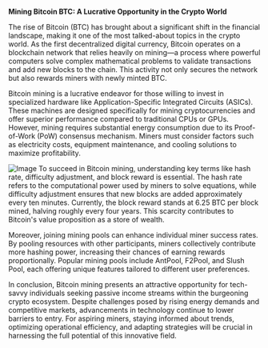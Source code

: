 **Mining Bitcoin BTC: A Lucrative Opportunity in the Crypto World**

The rise of Bitcoin (BTC) has brought about a significant shift in the financial landscape, making it one of the most talked-about topics in the crypto world. As the first decentralized digital currency, Bitcoin operates on a blockchain network that relies heavily on mining—a process where powerful computers solve complex mathematical problems to validate transactions and add new blocks to the chain. This activity not only secures the network but also rewards miners with newly minted BTC.

Bitcoin mining is a lucrative endeavor for those willing to invest in specialized hardware like Application-Specific Integrated Circuits (ASICs). These machines are designed specifically for mining cryptocurrencies and offer superior performance compared to traditional CPUs or GPUs. However, mining requires substantial energy consumption due to its Proof-of-Work (PoW) consensus mechanism. Miners must consider factors such as electricity costs, equipment maintenance, and cooling solutions to maximize profitability.


![Image](https://github.com/user-attachments/assets/b8266eee-691e-4ee1-99ef-bfa10d234fd4)
To succeed in Bitcoin mining, understanding key terms like hash rate, difficulty adjustment, and block reward is essential. The hash rate refers to the computational power used by miners to solve equations, while difficulty adjustment ensures that new blocks are added approximately every ten minutes. Currently, the block reward stands at 6.25 BTC per block mined, halving roughly every four years. This scarcity contributes to Bitcoin's value proposition as a store of wealth.

Moreover, joining mining pools can enhance individual miner success rates. By pooling resources with other participants, miners collectively contribute more hashing power, increasing their chances of earning rewards proportionally. Popular mining pools include AntPool, F2Pool, and Slush Pool, each offering unique features tailored to different user preferences.

In conclusion, Bitcoin mining presents an attractive opportunity for tech-savvy individuals seeking passive income streams within the burgeoning crypto ecosystem. Despite challenges posed by rising energy demands and competitive markets, advancements in technology continue to lower barriers to entry. For aspiring miners, staying informed about trends, optimizing operational efficiency, and adapting strategies will be crucial in harnessing the full potential of this innovative field.